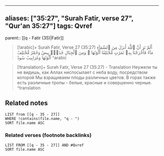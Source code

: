 
---
aliases: ["35:27", "Surah Fatir, verse 27", "Qur'an 35:27"]
tags: Qvref
---

parent:: [[q - Fatir (35)|Fatir]]

> [!arabic]+ Surah Fatir, Verse 27 (35:27)
> <span class="quran-arabic">أَلَمْ تَرَ أَنَّ ٱللَّهَ أَنزَلَ مِنَ ٱلسَّمَآءِ مَآءً فَأَخْرَجْنَا بِهِۦ ثَمَرَٰتٍ مُّخْتَلِفًا أَلْوَٰنُهَا ۚ وَمِنَ ٱلْجِبَالِ جُدَدٌۢ بِيضٌ وَحُمْرٌ مُّخْتَلِفٌ أَلْوَٰنُهَا وَغَرَابِيبُ سُودٌ</span>
^arabic

> [!translation]+ Surah Fatir, Verse 27 (35:27) - Translation
> Неужели ты не видишь, как Аллах ниспосылает с неба воду, посредством которой Мы взращиваем плоды различных цветов. В горах также есть различные тропы - белые, красные и совершенно черные.
^translation



## Related notes
```dataview
LIST from [[q - 35 - 27]]
WHERE !contains(file.name, "q - ")
SORT file.name ASC
```

### Related verses (footnote backlinks)
```dataview
LIST FROM [[q - 35 - 27]] AND #Qvref
SORT file.name ASC
```

